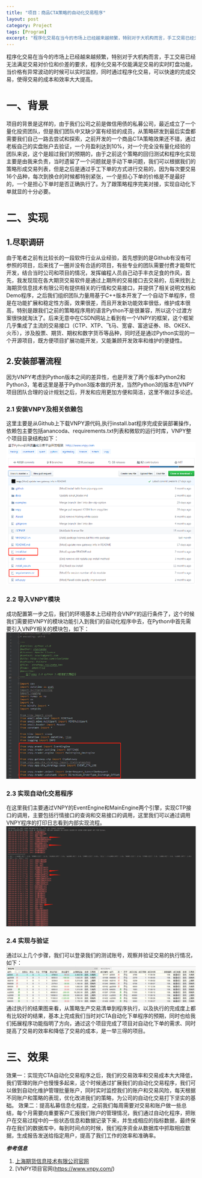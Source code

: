 ```yaml
---
title: "项目：商品CTA策略的自动化交易程序"
layout: post
category: Project
tags: [Program]
excerpt: "程序化交易在当今的市场上已经越来越频繁，特别对于大机构而言，手工交易已经无法满足交易对价位和价差的要求，程序化交易不仅能满足交易的实时盯盘功能，当价格有异常波动的时候可以实时监控，同时通过程序化交易，可以快速的完成交易，使得交易的成本和效率大大提高。"
---
```


程序化交易在当今的市场上已经越来越频繁，特别对于大机构而言，手工交易已经无法满足交易对价位和价差的要求，程序化交易不仅能满足交易的实时盯盘功能，当价格有异常波动的时候可以实时监控，同时通过程序化交易，可以快速的完成交易，使得交易的成本和效率大大提高。

# 一、背景
项目的背景是这样的，由于我们公司之前是做信用债的私募公司，最近成立了一个量化投资团队，但是我们团队中又缺少富有经验的成员，从策略研发到最后实盘都需要我们自己一路去尝试和探索，之前开发的一个商品CTA策略效果还不错，通过老板自己的实盘账户去验证，一个月盈利达到10%，对一个完全没有量化经验的团队来说，这个是超过我们的预期的，由于之前这个策略的回归测试和程序化实现主要是由我来负责，当时遗留了一个问题就是手动下单问题，我们可以根据我们的策略形成交易列表，但是之后是通过手工下单的方式进行交易的，因为每次要交易16个品种，每次到换仓的时候都特别紧张，一个是担心下单的价格是不是最好的，一个是担心下单时是否正确执行了。为了跟策略程序完美对接，实现自动化下单就显的十分必要。

# 二、实现
## 1.尽职调研
由于笔者之前有比较长的一段软件行业从业经验，首先想到的是Github有没有可参照的项目，后来找了一圈并没有合适的项目，有些专业的团队需要付费才能帮忙开发，结合当时公司和项目的情况，发挥编程人员自己动手丰衣足食的作风，首先，我发现现在各大期货交易软件是通过上期所的交易接口去交易的，后来找到上海期货信息技术有限公司有提供相关的行情和交易接口，并提供了相关说明文档和Demo程序，之后我们组织团队力量用基于C++版本开发了一个自动下单程序，但是在功能扩展和稳定性方面，效果很差，而且开发新功能效率很低，维护成本很高，特别是跟我们之前的策略程序用的语言Python不是很兼容，所以这个过渡方案很快就淘汰了。后来无意中在CSDN网站上看到有一个VNPY的框架，这个框架几乎集成了主流的交易接口（CTP、XTP、飞马、宽睿、富途证券、IB、OKEX、火币），涉及股票、期货、期权和数字货币等品种，同时还是通过Python实现的一个开源项目，既方便项目扩展功能开发，又能兼顾开发效率和维护的便捷性。
## 2.安装部署流程
因为VNPY考虑到Python版本之间的差异性，也是开发了两个版本Python2和Python3，笔者这里是基于Python3版本做的开发，当然Python3的版本在VNPY项目团队合理的设计规划之后，开发和应用更加方便和简洁，这里不做过多论述。
### 2.1 安装VNPY及相关依赖包
这里主要是从Github上下载VNPY源代码,执行install.bat程序完成安装部署操作，依赖包主要包括anancoda、requirements.txt列表和微软的运行时库，VNPY整个项目目录结构如下：
![VNPY项目目录结构](/assets/img/posts/201805/2018053001.png)
### 2.2 导入VNPY模块
成功配置第一步之后，我们的环境基本上已经符合VNPY的运行条件了，这个时候我们需要把VNPY的模块功能引入到我们的自动化程序中去，在Python中首先需要引入VNPY相关的模块包，如下：
![导入VNPY模块包](/assets/img/posts/201805/2018053005.png)
### 2.3 实现自动化交易程序
在这里我们主要通过VNPY的EventEngine和MainEngine两个引擎，实现CTP接口的调用，主要包括行情接口的查询和交易接口的调用，这里我们可以通过调用VNPY程序的打印日志看到内部实现流程。
![CTA自动下单程序运行结果图](/assets/img/posts/201805/2018053003.png)
### 2.4 实现与验证
通过以上几个步骤，我们可以登录我们的测试账号，观察并验证交易的执行情况，如下：
![CTA自动下单结果图](/assets/img/posts/201805/2018053004.png)
通过执行的结果图来看，从策略生产交易清单到程序执行，以及执行的完成度上都有比较好的结果，基本上完成我们当时对CTA自动化下单程序的预期，同时也给我们拓展程序功能指明了方向，通过这个项目完成了项目对自动化下单的需求、同时提高了交易的效率和降低了交易的成本，是一举三得的项目。

# 三、效果
效果一：实现完CTA自动化交易程序之后，我们的交易效率和交易成本大大降低，我们管理的账户也慢慢多起来，这个时候通过扩展我们的自动化交易程序，我们可以做到自动化维护管理批量账户，同时实时监控我们的账户和交易风险，每天根据不同账户和策略的表现，优化改进我们的策略，为公司的自动化交易打下坚实的基础。
效果二：提高私募信息化程度，之前我们每周需要对交易和账户做一些总结，每个月需要向重要客户汇报我们账户的管理情况，我们通过自动化程序，把账户在交易过程中的一些状态信息和数据记录下来，并生成相应的指标数据，最终保存在我们的数据库中，每到时间点的时候，我们程序资金从数据库中抓取相应数据，生成报告发送给指定用户，提高了我们工作的效率和准确率。

***参考信息***
1. [上海期货信息技术有限公司官网](http://www.sfit.com.cn)
2. [VNPY项目官网(https://www.vnpy.com/)
